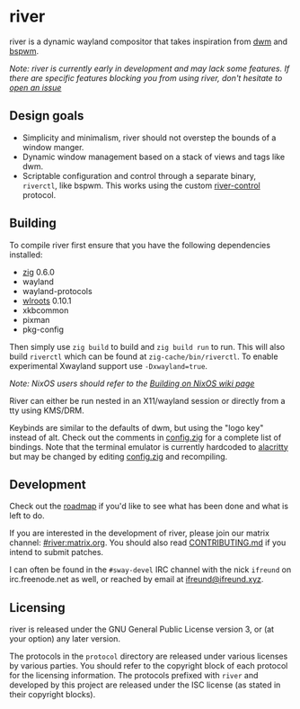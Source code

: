 # river

river is a dynamic wayland compositor that takes inspiration from
[dwm](https://dwm.suckless.org) and
[bspwm](https://github.com/baskerville/bspwm).

*Note: river is currently early in development and may lack some
features. If there are specific features blocking you from using river,
don't hesitate to
[open an issue](https://github.com/ifreund/river/issues/new)*

## Design goals

- Simplicity and minimalism, river should not overstep the bounds of a
window manger.
- Dynamic window management based on a stack of views and tags like dwm.
- Scriptable configuration and control through a separate binary,
`riverctl`, like bspwm. This works using the custom
[river-control](protocol/river-control-unstable-v1.xml) protocol.

## Building

To compile river first ensure that you have the following dependencies
installed:

- [zig](https://github.com/ziglang/zig) 0.6.0
- wayland
- wayland-protocols
- [wlroots](https://github.com/swaywm/wlroots) 0.10.1
- xkbcommon
- pixman
- pkg-config

Then simply use `zig build` to build and `zig build run` to run. This will also
build `riverctl` which can be found at `zig-cache/bin/riverctl`. To enable
experimental Xwayland support use `-Dxwayland=true`.

*Note: NixOS users should refer to the
[Building on NixOS wiki page](https://github.com/ifreund/river/wiki/Building-on-NixOS)*

River can either be run nested in an X11/wayland session or directly
from a tty using KMS/DRM.

Keybinds are similar to the defaults of dwm, but using the "logo key"
instead of alt. Check out the comments in [config.zig](src/config.zig) for
a complete list of bindings. Note that the terminal emulator is currently
hardcoded to [alacritty](https://github.com/alacritty/alacritty) but
may be changed by editing [config.zig](src/config.zig) and recompiling.

## Development

Check out the [roadmap](https://github.com/ifreund/river/issues/1)
if you'd like to see what has been done and what is left to do.

If you are interested in the development of river, please join our
matrix channel: [#river:matrix.org](https://matrix.to/#/#river:matrix.org).
You should also read [CONTRIBUTING.md](CONTRIBUTING.md) if you intend
to submit patches.

I can often be found in the `#sway-devel` IRC channel with the
nick `ifreund` on irc.freenode.net as well, or reached by email at
[ifreund@ifreund.xyz](mailto:ifreund@ifreund.xyz).

## Licensing 

river is released under the GNU General Public License version 3, or (at your
option) any later version.

The protocols in the `protocol` directory are released under various licenses by
various parties. You should refer to the copyright block of each protocol for
the licensing information. The protocols prefixed with `river` and developed by
this project are released under the ISC license (as stated in their copyright
blocks).
